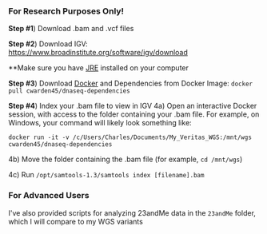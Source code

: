 ### For Research Purposes Only! ###

**Step #1**) Download .bam and .vcf files

**Step #2**) Download IGV: https://www.broadinstitute.org/software/igv/download

**Make sure you have [JRE](http://www.oracle.com/technetwork/java/javase/downloads/jre8-downloads-2133155.html) installed on your computer

**Step #3**) Download [Docker](https://docs.docker.com/engine/installation/) and Dependencies from Docker Image: `docker pull cwarden45/dnaseq-dependencies`

**Step #4**) Index your .bam file to view in IGV
4a) Open an interactive Docker session, with access to the folder containing your .bam file.  For example, on Windows, your command will likely look something like:

```
docker run -it -v /c/Users/Charles/Documents/My_Veritas_WGS:/mnt/wgs cwarden45/dnaseq-dependencies
```

4b) Move the folder containing the .bam file (for example, `cd /mnt/wgs`)

4c) Run `/opt/samtools-1.3/samtools index [filename].bam`


### For Advanced Users ###

I've also provided scripts for analyzing 23andMe data in the `23andMe` folder, which I will compare to my WGS variants
